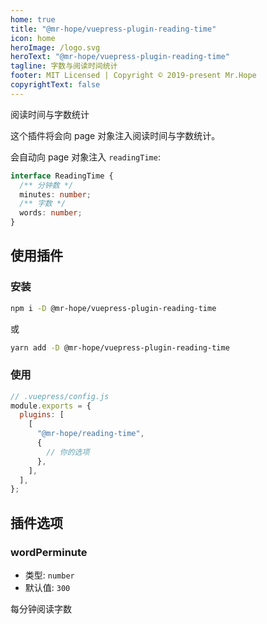 ```yaml
---
home: true
title: "@mr-hope/vuepress-plugin-reading-time"
icon: home
heroImage: /logo.svg
heroText: "@mr-hope/vuepress-plugin-reading-time"
tagline: 字数与阅读时间统计
footer: MIT Licensed | Copyright © 2019-present Mr.Hope
copyrightText: false
---
```


阅读时间与字数统计

这个插件将会向 page 对象注入阅读时间与字数统计。

会自动向 page 对象注入 `readingTime`:

```ts
interface ReadingTime {
  /** 分钟数 */
  minutes: number;
  /** 字数 */
  words: number;
}
```

## 使用插件

### 安装

```bash
npm i -D @mr-hope/vuepress-plugin-reading-time
```

或

```bash
yarn add -D @mr-hope/vuepress-plugin-reading-time
```

### 使用

```js
// .vuepress/config.js
module.exports = {
  plugins: [
    [
      "@mr-hope/reading-time",
      {
        // 你的选项
      },
    ],
  ],
};
```

## 插件选项

### wordPerminute

- 类型: `number`
- 默认值: `300`

每分钟阅读字数
